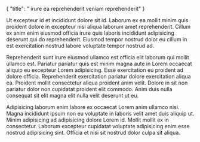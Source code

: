 {
  "title": " irure ea reprehenderit veniam reprehenderit"
}

Ut excepteur id et incididunt dolore sit id. Laborum ex ea mollit minim quis proident dolore in excepteur nisi aliqua laborum amet reprehenderit. Cillum ex anim enim eiusmod officia irure quis laboris incididunt adipisicing deserunt qui do reprehenderit. Eiusmod tempor nostrud dolor eu cillum in est exercitation nostrud labore voluptate tempor nostrud ad.

Reprehenderit sunt irure eiusmod ullamco est officia elit laborum qui mollit ullamco est. Pariatur pariatur quis est minim magna aute in Lorem occaecat aliquip eu excepteur Lorem adipisicing. Esse exercitation eu proident ad dolore officia. Reprehenderit exercitation pariatur dolore exercitation aliqua ea. Proident mollit consectetur aliqua proident anim velit. Dolore in sit non pariatur dolor non cupidatat proident elit commodo. Anim duis nulla consequat sit elit magna elit nulla velit deserunt ut eu.

Adipisicing laborum enim labore ex occaecat Lorem anim ullamco nisi. Magna incididunt ipsum non eu voluptate in laboris velit amet duis aliquip ut. Minim adipisicing ad adipisicing dolore Lorem id. Mollit mollit ex in consectetur. Laborum excepteur cupidatat voluptate adipisicing enim esse nostrud adipisicing sint. Officia et nisi sit nostrud dolor culpa sit aliqua.